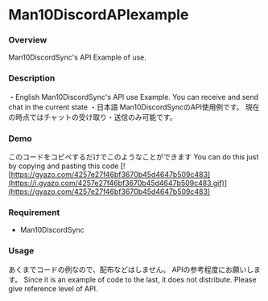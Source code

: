 # Man10DiscordAPIexample

### Overview
Man10DiscordSync's API Example of use.

### Description
・English
  Man10DiscordSync's API use Example.
  You can receive and send chat in the current state
・日本語
  Man10DiscordSyncのAPI使用例です。
  現在の時点ではチャットの受け取り・送信のみ可能です。

### Demo
  このコードをコピペするだけでこのようなことができます
  You can do this just by copying and pasting this code
  [![https://gyazo.com/4257e27f46bf3670b45d4647b509c483](https://i.gyazo.com/4257e27f46bf3670b45d4647b509c483.gif)](https://gyazo.com/4257e27f46bf3670b45d4647b509c483)

### Requirement
* Man10DiscordSync

### Usage
  あくまでコードの例なので、配布などはしません。
  APIの参考程度にお願いします。
  Since it is an example of code to the last, it does not distribute.
  Please give reference level of API.



